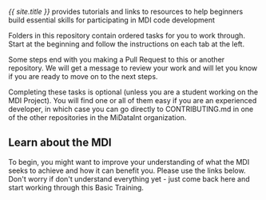 <!--- edit this file with information about your repository, suite, etc. -->

_{{ site.title }}_ provides tutorials and links to resources to help beginners build
essential skills for participating in MDI code development

Folders in this repository contain ordered tasks for you to work through. 
Start at the beginning and follow the instructions on each tab at the left.

Some steps end with you making a Pull Request to this or another repository. 
We will get a message to review your work and will let you know if you are ready 
to move on to the next steps.

Completing these tasks is optional (unless you are a student working on the 
MDI Project). You will find one or all of them easy if you 
are an experienced developer, in which case you can go directly to CONTRIBUTING.md 
in one of the other repositories in the MiDataInt organization.

## Learn about the MDI

To begin, you might want to improve your understanding of what the
MDI seeks to achieve and how it can benefit you. Please use the links below. 
Don't worry if don't understand everything yet - just come back here and start 
working through this Basic Training.
